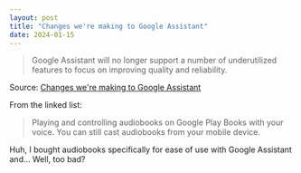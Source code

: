 ```yaml
---
layout: post
title: "Changes we're making to Google Assistant"
date: 2024-01-15
---
```


> Google Assistant will no longer support a number of underutilized features to focus on improving quality and reliability.

Source: [Changes we're making to Google Assistant](https://blog.google/products/assistant/google-assistant-update-january-2024/)

From the linked list:

> Playing and controlling audiobooks on Google Play Books with your voice. You can still cast audiobooks from your mobile device.

Huh, I bought audiobooks specifically for ease of use with Google Assistant and... Well, too bad?

